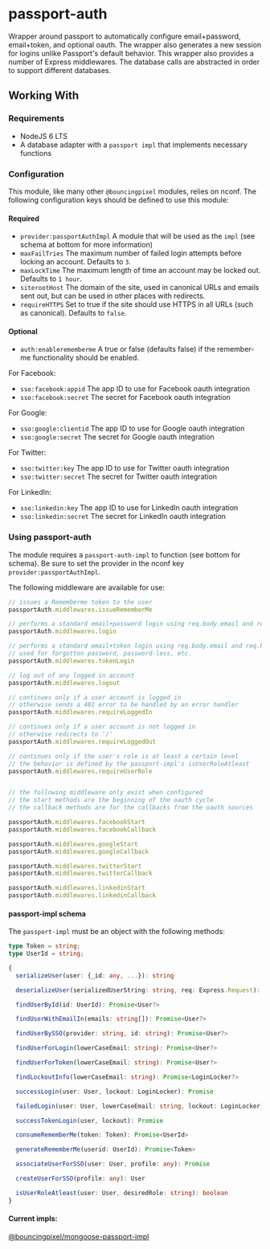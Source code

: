 # passport-auth

Wrapper around passport to automatically configure email+password, email+token, and optional oauth.
The wrapper also generates a new session for logins unlike Passport's default behavior.
This wrapper also provides a number of Express middlewares.
The database calls are abstracted in order to support different databases.

## Working With

### Requirements

- NodeJS 6 LTS
- A database adapter with a `passport impl` that implements necessary functions

### Configuration

This module, like many other `@bouncingpixel` modules, relies on nconf.
The following configuration keys should be defined to use this module:

#### Required
- `provider:passportAuthImpl`
  A module that will be used as the `impl` (see schema at bottom for more information)
- `maxFailTries`
  The maximum number of failed login attempts before locking an account. Defaults to `3`.
- `maxLockTime`
  The maximum length of time an account may be locked out. Defaults to `1 hour`.
- `siterootHost`
  The domain of the site, used in canonical URLs and emails sent out, but can be used in other places with redirects.
- `requireHTTPS`
  Set to true if the site should use HTTPS in all URLs (such as canonical). Defaults to `false`.

#### Optional
- `auth:enablerememberme`
  A true or false (defaults false) if the remember-me functionality should be enabled.

For Facebook:
  - `sso:facebook:appid`
    The app ID to use for Facebook oauth integration
  - `sso:facebook:secret`
    The secret for Facebook oauth integration

For Google:
  - `sso:google:clientid`
    The app ID to use for Google oauth integration
  - `sso:google:secret`
    The secret for Google oauth integration

For Twitter:
  - `sso:twitter:key`
    The app ID to use for Twitter oauth integration
  - `sso:twitter:secret`
    The secret for Twitter oauth integration

For LinkedIn:
  - `sso:linkedin:key`
    The app ID to use for LinkedIn oauth integration
  - `sso:linkedin:secret`
    The secret for LinkedIn oauth integration

### Using passport-auth

The module requires a `passport-auth-impl` to function (see bottom for schema).
Be sure to set the provider in the nconf key `provider:passportAuthImpl`.

The following middleware are available for use:
```js
// issues a Rememberme token to the user
passportAuth.middlewares.issueRememberMe

// performs a standard email+password login using req.body.email and req.body.password
passportAuth.middlewares.login

// performs a standard email+token login using req.body.email and req.body.token
// used for forgotton password, password-less, etc.
passportAuth.middlewares.tokenLogin

// log out of any logged in account
passportAuth.middlewares.logout

// continues only if a user account is logged in
// otherwise sends a 401 error to be handled by an error handler
passportAuth.middlewares.requireLoggedIn

// continues only if a user account is not logged in
// otherwise redirects to '/'
passportAuth.middlewares.requireLoggedOut

// continues only if the user's role is at least a certain level
// the behavior is defined by the passport-impl's isUserRoleAtleast
passportAuth.middlewares.requireUserRole


// the following middleware only exist when configured
// the start methods are the beginning of the oauth cycle
// the callback methods are for the callbacks from the oauth sources

passportAuth.middlewares.facebookStart
passportAuth.middlewares.facebookCallback

passportAuth.middlewares.googleStart
passportAuth.middlewares.googleCallback

passportAuth.middlewares.twitterStart
passportAuth.middlewares.twitterCallback

passportAuth.middlewares.linkedinStart
passportAuth.middlewares.linkedinCallback
```

#### passport-impl schema

The `passport-impl` must be an object with the following methods:
```ts
type Token = string;
type UserId = string;

{
  serializeUser(user: {_id: any, ...}): string

  deserializeUser(serializedUserString: string, req: Express.Request): Promise<User>

  findUserById(id: UserId): Promise<User?>

  findUserWithEmailIn(emails: string[]): Promise<User?>

  findUserBySSO(provider: string, id: string): Promise<User?>

  findUserForLogin(lowerCaseEmail: string): Promise<User?>

  findUserForToken(lowerCaseEmail: string): Promise<User?>

  findLockoutInfo(lowerCaseEmail: string): Promise<LoginLocker?>

  successLogin(user: User, lockout: LoginLocker): Promise

  failedLogin(user: User, lowerCaseEmail: string, lockout: LoginLocker): Promise

  successTokenLogin(user, lockout): Promise

  consumeRememberMe(token: Token): Promise<UserId>

  generateRememberMe(userid: UserId): Promise<Token>

  associateUserForSSO(user: User, profile: any): Promise

  createUserForSSO(profile: any): User

  isUserRoleAtleast(user: User, desiredRole: string): boolean
}
```

#### Current impls:

[@bouncingpixel/mongoose-passport-impl](https://github.com/BouncingPixel/node-packages/tree/master/mongoose-passport-impl)
